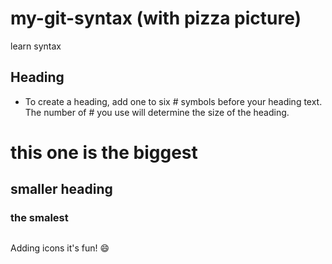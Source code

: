 # my-git-syntax (with pizza picture)
learn syntax

## Heading

- To create a heading, add one to six # symbols before your heading text. The number of # you use will determine the size of the heading.

# this one is the biggest
## smaller heading
### the smalest

## 

Adding icons it's fun! :smile: 
